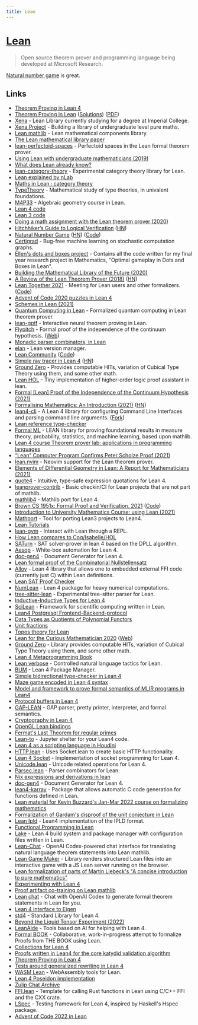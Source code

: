 ```yaml
---
title: Lean
---
```


# [Lean](https://leanprover.github.io/)

> Open source theorem prover and programming language being developed at Microsoft Research.

[Natural number game](https://www.ma.imperial.ac.uk/~buzzard/xena/natural_number_game/) is great.

## Links

- [Theorem Proving in Lean 4](https://leanprover.github.io/theorem_proving_in_lean4/title_page.html)
- [Theorem Proving in Lean](https://leanprover.github.io/theorem_proving_in_lean/) ([Solutions](https://github.com/tomhoule/theorem-proving-in-lean-exercises)) ([PDF](https://leanprover.github.io/theorem_proving_in_lean/theorem_proving_in_lean.pdf))
- [Xena](https://github.com/kbuzzard/xena) - Lean Library currently studying for a degree at Imperial College.
- [Xena Project](http://wwwf.imperial.ac.uk/~buzzard/xena/) - Building a library of undergraduate level pure maths.
- [Lean mathlib](https://github.com/leanprover-community/mathlib) - Lean mathematical components library.
- [The Lean mathematical library paper](https://leanprover-community.github.io/papers/mathlib-paper.pdf)
- [lean-perfectoid-spaces](https://github.com/leanprover-community/lean-perfectoid-spaces) - Perfectoid spaces in the Lean formal theorem prover.
- [Using Lean with undergraduate mathematicians (2019)](https://lean-forward.github.io/lean-together/2019/slides/buzzard.pdf)
- [What does Lean already know?](https://xenaproject.wordpress.com/what-does-lean-already-know/)
- [lean-category-theory](https://github.com/semorrison/lean-category-theory) - Experimental category theory library for Lean.
- [Lean explained by nLab](https://ncatlab.org/nlab/show/Lean)
- [Maths in Lean : category theory](https://github.com/leanprover-community/mathlib/blob/master/docs/theories/category_theory.md)
- [TypeTheory](https://github.com/UniMath/TypeTheory) - Mathematical study of type theories, in univalent foundations.
- [M4P33](https://github.com/ImperialCollegeLondon/M4P33) - Algebraic geometry course in Lean.
- [Lean 4 code](https://github.com/leanprover/lean4)
- [Lean 3 code](https://github.com/leanprover-community/lean)
- [Doing a math assignment with the Lean theorem prover (2020)](https://ahelwer.ca/post/2020-04-05-lean-assignment/)
- [Hitchhiker’s Guide to Logical Veriﬁcation](https://github.com/blanchette/logical_verification_2020/blob/master/hitchhikers_guide.pdf) ([HN](https://news.ycombinator.com/item?id=22794533))
- [Natural Number Game](https://www.ma.imperial.ac.uk/~buzzard/xena/natural_number_game/) ([HN](https://news.ycombinator.com/item?id=22801607)) ([Code](https://github.com/ImperialCollegeLondon/natural_number_game))
- [Certigrad](https://github.com/dselsam/certigrad) - Bug-free machine learning on stochastic computation graphs.
- [Ellen's dots and boxes project](https://github.com/ImperialCollegeLondon/dots_and_boxes) - Contains all the code written for my final year research project in Mathematics, "Optimal gameplay in Dots and Boxes in Lean".
- [Building the Mathematical Library of the Future (2020)](https://www.quantamagazine.org/building-the-mathematical-library-of-the-future-20201001/)
- [A Review of the Lean Theorem Prover (2018)](https://jiggerwit.wordpress.com/2018/09/18/a-review-of-the-lean-theorem-prover/) ([HN](https://news.ycombinator.com/item?id=25550240))
- [Lean Together 2021](https://leanprover-community.github.io/lt2021/) - Meeting for Lean users and other formalizers. ([Code](https://github.com/leanprover-community/lt2021))
- [Advent of Code 2020 puzzles in Lean 4](https://github.com/rwbarton/advent-of-lean-4)
- [Schemes in Lean (2021)](https://arxiv.org/abs/2101.02602)
- [Quantum Computing in Lean](https://github.com/duckki/lean-quantum) - Formalized quantum computing in Lean theorem prover.
- [lean-gptf](https://github.com/jesse-michael-han/lean-gptf) - Interactive neural theorem proving in Lean.
- [Flypitch](https://github.com/flypitch/flypitch) - Formal proof of the independence of the continuum hypothesis. ([Web](https://flypitch.github.io/))
- [Monadic parser combinators, in Lean](https://github.com/jesse-michael-han/lean-parser-combinators)
- [elan](https://github.com/Kha/elan) - Lean version manager.
- [Lean Community](https://leanprover-community.github.io/) ([Code](https://github.com/leanprover-community/leanprover-community.github.io))
- [Simple ray tracer in Lean 4](https://github.com/kmill/lean4-raytracer) ([HN](https://news.ycombinator.com/item?id=25987949))
- [Ground Zero](https://github.com/groupoid/lean) - Provides computable HITs, variation of Cubical Type Theory using them, and some other math.
- [Lean HOL](https://github.com/nyuichi/LeanHOL) - Tiny implementation of higher-order logic proof assistant in lean.
- [Formal [Lean] Proof of the Independence of the Continuum Hypothesis (2021)](https://arxiv.org/abs/2102.02901)
- [Formalising Mathematics: An Introduction (2021)](https://xenaproject.wordpress.com/2021/01/21/formalising-mathematics-an-introduction/) ([HN](https://news.ycombinator.com/item?id=26214593))
- [lean4-cli](https://github.com/mhuisi/lean4-cli) - A Lean 4 library for configuring Command Line Interfaces and parsing command line arguments. ([Fork](https://github.com/yatima-inc/Cli.lean))
- [Lean reference type-checker](https://github.com/leanprover/tc)
- [Formal ML](https://github.com/google/formal-ml) - LEAN library for proving foundational results in measure theory, probability, statistics, and machine learning, based upon mathlib.
- [Lean 4 course Theorem prover lab: applications in programming languages](https://github.com/IPDSnelting/tba-2021)
- [“Lean” Computer Program Confirms Peter Scholze Proof (2021)](https://www.quantamagazine.org/lean-computer-program-confirms-peter-scholze-proof-20210728/)
- [lean.nvim](https://github.com/Julian/lean.nvim) - Neovim support for the Lean theorem prover.
- [Elements of Differential Geometry in Lean: A Report for Mathematicians (2021)](https://arxiv.org/abs/2108.00484)
- [quote4](https://github.com/gebner/quote4) - Intuitive, type-safe expression quotations for Lean 4.
- [leanprover-contrib](https://github.com/leanprover-contrib/leanprover-contrib) - Basic checkin/CI for Lean projects that are not part of mathlib.
- [mathlib4](https://github.com/leanprover-community/mathlib4) - Mathlib port for Lean 4.
- [Brown CS 1951x: Formal Proof and Verification, 2021](http://cs.brown.edu/courses/cs1951x/) ([Code](https://github.com/BrownCS1951x/fpv2021))
- [Introduction to University Mathematics Course: using Lean (2021)](https://github.com/ImperialCollegeLondon/M40001_lean)
- [Mathport](https://github.com/leanprover/mathport) - Tool for porting Lean3 projects to Lean4.
- [Lean Tutorials](https://github.com/leanprover-community/tutorials)
- [lean-gym](https://github.com/openai/lean-gym) - Interact with Lean through a REPL.
- [How Lean compares to Coq/Isabelle/HOL](https://twitter.com/XenaProject/status/1462740182789234690)
- [SATurn](https://github.com/siddhartha-gadgil/Saturn) - SAT solver-prover in lean 4 based on the DPLL algorithm.
- [Aesop](https://github.com/JLimperg/aesop) - White-box automation for Lean 4.
- [doc-gen4](https://github.com/hargoniX/doc-gen4) - Document Generator for Lean 4.
- [Lean formal proof of the Combinatorial Nullstellensatz](https://github.com/isadofschi/combinatorial_nullstellensatz)
- [Alloy](https://github.com/tydeu/lean4-alloy) - Lean 4 library that allows one to embedded external FFI code (currently just C) within Lean definitions.
- [Lean SAT Proof Checker](https://github.com/joehendrix/lean-sat-checker)
- [NumLean](https://github.com/arthurpaulino/NumLean) - Lean 4 package for heavy numerical computations.
- [tree-sitter-lean](https://github.com/Julian/tree-sitter-lean) - Experimental tree-sitter parser for Lean.
- [Inductive-Inductive Types for Lean 4](https://github.com/javra/iit)
- [SciLean](https://github.com/lecopivo/SciLean) - Framework for scientific computing written in Lean.
- [Lean4 Postgresql Frontend-Backend-protocol](https://github.com/FWuermse/lean-postgres)
- [Data Types as Quotients of Polynomial Functors](https://github.com/avigad/qpf)
- [Unit fractions](https://github.com/b-mehta/unit-fractions)
- [Topos theory for Lean](https://github.com/b-mehta/topos)
- [Lean for the Curious Mathematician 2020](https://github.com/leanprover-community/lftcm2020) ([Web](https://leanprover-community.github.io/lftcm2020/))
- [Ground Zero](https://github.com/forked-from-1kasper/ground_zero) - Library provides computable HITs, variation of Cubical Type Theory using them, and some other math.
- [Lean 4 Metaprogramming Book](https://github.com/arthurpaulino/lean4-metaprogramming-book)
- [Lean verbose](https://github.com/PatrickMassot/lean-verbose) - Controlled natural language tactics for Lean.
- [BUM](https://github.com/forked-from-1kasper/bump) - Lean 4 Package Manager.
- [Simple bidirectional type-checker in Lean 4](https://github.com/gabriel-fallen/bidirectional-demo)
- [Maze game encoded in Lean 4 syntax](https://github.com/dwrensha/lean4-maze)
- [Model and framework to prove formal semantics of MLIR programs in Lean4](https://github.com/opencompl/lean-mlir-semantics)
- [Protocol buffers in Lean 4](https://github.com/zygi/lean-protoc-plugin)
- [GAP-LEAN](https://github.com/opencompl/lean-gap) - GAP parser, pretty printer, interpreter, and formal semantics.
- [Cryptography in Lean 4](https://github.com/joehendrix/lean-crypto)
- [OpenGL Lean bindings](https://github.com/yatima-inc/OpenGL.lean)
- [Fermat's Last Theorem for regular primes](https://github.com/leanprover-community/flt-regular)
- [Lean-to](https://github.com/bollu/lean-to) - Jupyter shelter for your Lean4 code.
- [Lean 4 as a scripting language in Houdini](https://github.com/lecopivo/HouLean)
- [HTTP.lean](https://github.com/yatima-inc/Http.lean) - Uses Socket.lean to create basic HTTP functionality.
- [Lean 4 Socket](https://github.com/xubaiw/Socket.lean) - Implementation of socket programming for Lean 4.
- [Unicode.lean](https://github.com/xubaiw/Unicode.lean) - Unicode related operations for Lean 4.
- [Parsec.lean](https://github.com/yatima-inc/Parsec.lean) - Parser combinators for Lean.
- [Nix expressions and derivations in lean](https://github.com/Anderssorby/Nix.lean)
- [doc-gen4](https://github.com/leanprover/doc-gen4) - Document Generator for Lean 4.
- [lean4-karray](https://github.com/lecopivo/lean4-karray) - Package that allows automatic C code generation for functions defined in Lean.
- [Lean material for Kevin Buzzard's Jan-Mar 2022 course on formalizing mathematics](https://github.com/ImperialCollegeLondon/formalising-mathematics-2022)
- [Formalization of Gardam's disproof of the unit conjecture in Lean](https://github.com/siddhartha-gadgil/Polylean)
- [Lean Ipld](https://github.com/yatima-inc/Ipld.lean) - Lean4 implementation of the IPLD format.
- [Functional Programming in Lean](https://leanprover.github.io/functional_programming_in_lean/)
- [Lake](https://github.com/leanprover/lake) - Lean 4 build system and package manager with configuration files written in Lean.
- [Lean-Chat](https://github.com/zhangir-azerbayev/lean-chat) - OpenAI Codex-powered chat interface for translating natural language theorem statements into Lean mathlib.
- [Lean Game Maker](https://github.com/mpedramfar/Lean-game-maker) - Library renders structured Lean files into an interactive game with a JS Lean server running on the browser.
- [Lean formalization of parts of Martin Liebeck's "A concise introduction to pure mathematics"](https://github.com/ImperialCollegeLondon/m1fexplained)
- [Experimenting with Lean 4](https://github.com/AdrienChampion/experimentalean4)
- [Proof artifact co-training on Lean mathlib](https://github.com/jesse-michael-han/lean-step-public)
- [Lean chat](https://github.com/zhangir-azerbayev/lean-chat-vscode) - Chat with OpenAI Codex to generate formal theorem statements in Lean for you.
- [Lean 4 interface to Eigen](https://github.com/lecopivo/EigenLean)
- [std4](https://github.com/leanprover/std4) - Standard Library for Lean 4.
- [Beyond the Liquid Tensor Experiment (2022)](https://xenaproject.wordpress.com/2022/09/12/beyond-the-liquid-tensor-experiment/)
- [LeanAide](https://github.com/siddhartha-gadgil/LeanAide) - Tools based on AI for helping with Lean 4.
- [Formal BOOK](https://github.com/mo271/formal_book) - Collaborative, work-in-progress attempt to formalize Proofs from THE BOOK using Lean.
- [Collections for Lean 4](https://github.com/JamesGallicchio/LeanColls)
- [Proofs written in Lean4 for the core katydid validation algorithm](https://github.com/katydid/proofs)
- [Theorem Proving in Lean 4](https://github.com/leanprover/theorem_proving_in_lean4)
- [Tests around generalized rewriting in Lean 4](https://github.com/lephe/lean4-rewriting)
- [WASM Lean](https://github.com/yatima-inc/Wasm.lean) - WebAssembly tools for Lean.
- [Lean 4 Poseidon implementation](https://github.com/yatima-inc/Poseidon.lean)
- [Zulip Chat Archive](https://leanprover-community.github.io/archive/)
- [FFI.lean](https://github.com/yatima-inc/FFI.lean) - Template for calling Rust functions in Lean using C/C++ FFI and the CXX crate.
- [LSpec](https://github.com/yatima-inc/LSpec) - Testing framework for Lean 4, inspired by Haskell's Hspec package.
- [Advent of Code 2022 in Lean](https://github.com/odomontois/advent2022-lean)
